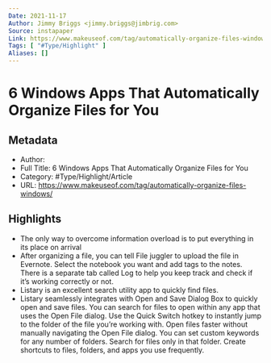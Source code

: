 ```yaml
---
Date: 2021-11-17
Author: Jimmy Briggs <jimmy.briggs@jimbrig.com>
Source: instapaper
Link: https://www.makeuseof.com/tag/automatically-organize-files-windows/
Tags: [ "#Type/Highlight" ]
Aliases: []
---
```

# 6 Windows Apps That Automatically Organize Files for You

## Metadata
- Author: 
- Full Title: 6 Windows Apps That Automatically Organize Files for You
- Category: #Type/Highlight/Article
- URL: https://www.makeuseof.com/tag/automatically-organize-files-windows/

## Highlights
- The only way to overcome information overload is to put everything in its place on arrival
- After organizing a file, you can tell File juggler to upload the file in Evernote. Select the notebook you want and add tags to the notes.
  There is a separate tab called Log to help you keep track and check if it’s working correctly or not.
- Listary is an excellent search utility app to quickly find files.
- Listary seamlessly integrates with Open and Save Dialog Box to quickly open and save files. You can search for files to open within any app that uses the Open File dialog.
  Use the Quick Switch hotkey to instantly jump to the folder of the file you’re working with. Open files faster without manually navigating the Open File dialog.
  You can set custom keywords for any number of folders. Search for files only in that folder.
  Create shortcuts to files, folders, and apps you use frequently.
